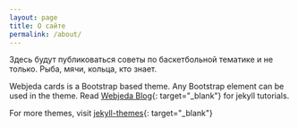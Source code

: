```yaml
---
layout: page
title: О сайте
permalink: /about/
---
```


Здесь будут публиковаться советы по баскетбольной тематике и не только. Рыба, мячи, кольца, кто знает.


Webjeda cards is a Bootstrap based theme. Any Bootstrap element can be used in the theme. Read [Webjeda Blog](http://blog.webjeda.com){: target="_blank"} for jekyll tutorials. 

For more themes, visit [jekyll-themes](https://jekyll-themes.com){: target="_blank"}
